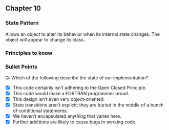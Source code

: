 ## Chapter 10

### State Pattern
Allows an object to alter its behavior when its
internal state changes. The object will appear
to change its class.

### Principles to know

### Bullet Points

Q: Which of the following describe the state of our implementation?
- [x] This code certainly isn’t adhering to the Open
  Closed Principle.
- [x] This code would make a FORTRAN programmer proud.
- [x] This design isn’t even very object-oriented.
- [x] State transitions aren’t explicit; they are buried 
  in the middle of a bunch of conditional statements.
- [x] We haven’t encapsulated anything that varies here.
- [x] Further additions are likely to cause bugs in 
  working code.